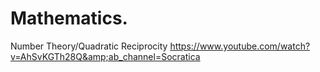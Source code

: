 # Mathematics.
Number Theory/Quadratic Reciprocity https://www.youtube.com/watch?v=AhSvKGTh28Q&amp;ab_channel=Socratica
